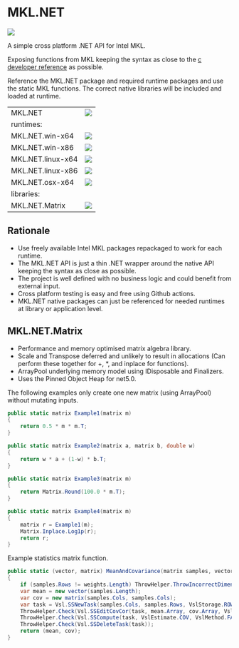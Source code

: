 # MKL.NET

<p>
<a href="https://github.com/AnthonyLloyd/MKL.NET/actions"><img src="https://github.com/AnthonyLloyd/MKL.NET/workflows/CI/badge.svg?branch=master"></a>
</p>

A simple cross platform .NET API for Intel MKL.

Exposing functions from MKL keeping the syntax as close to the
[c developer reference](https://software.intel.com/content/www/us/en/develop/documentation/mkl-developer-reference-c/top.html) as possible.

Reference the MKL.NET package and required runtime packages and use the static MKL functions.
The correct native libraries will be included and loaded at runtime.

<table>
<tr><td>MKL.NET</td><td><a href="https://www.nuget.org/packages/MKL.NET"><img src="https://buildstats.info/nuget/MKL.NET?includePreReleases=true" ></a></td></tr>
<tr><td>runtimes:</td></tr>
<tr><td>MKL.NET.win-x64</td><td><a href="https://www.nuget.org/packages/MKL.NET.win-x64"><img src="https://buildstats.info/nuget/MKL.NET.win-x64?includePreReleases=true" ></a></td></tr>
<tr><td>MKL.NET.win-x86</td><td><a href="https://www.nuget.org/packages/MKL.NET.win-x86"><img src="https://buildstats.info/nuget/MKL.NET.win-x86?includePreReleases=true" ></a></td></tr>
<tr><td>MKL.NET.linux-x64</td><td><a href="https://www.nuget.org/packages/MKL.NET.linux-x64"><img src="https://buildstats.info/nuget/MKL.NET.linux-x64?includePreReleases=true" ></a></td></tr>
<tr><td>MKL.NET.linux-x86</td><td><a href="https://www.nuget.org/packages/MKL.NET.linux-x86"><img src="https://buildstats.info/nuget/MKL.NET.linux-x86?includePreReleases=true" ></a></td></tr>
<tr><td>MKL.NET.osx-x64</td><td><a href="https://www.nuget.org/packages/MKL.NET.osx-x64"><img src="https://buildstats.info/nuget/MKL.NET.osx-x64?includePreReleases=true" ></a></td></tr>
<tr><td>libraries:</td></tr>
<tr><td>MKL.NET.Matrix</td><td><a href="https://www.nuget.org/packages/MKL.NET.Matrix"><img src="https://buildstats.info/nuget/MKL.NET.Matrix?includePreReleases=true" ></td></tr>
</table>

## Rationale

- Use freely available Intel MKL packages repackaged to work for each runtime.
- The MKL.NET API is just a thin .NET wrapper around the native API keeping the syntax as close as possible.
- The project is well defined with no business logic and could benefit from external input.
- Cross platform testing is easy and free using Github actions.
- MKL.NET native packages can just be referenced for needed runtimes at library or application level.

## MKL.NET.Matrix

- Performance and memory optimised matrix algebra library.
- Scale and Transpose deferred and unlikely to result in allocations (Can perform these together for +, *, and inplace for functions).
- ArrayPool underlying memory model using IDisposable and Finalizers.
- Uses the Pinned Object Heap for net5.0.

The following examples only create one new matrix (using ArrayPool) without mutating inputs.
```csharp
public static matrix Example1(matrix m)
{
    return 0.5 * m * m.T;
}

public static matrix Example2(matrix a, matrix b, double w)
{
    return w * a + (1-w) * b.T;
}

public static matrix Example3(matrix m)
{
    return Matrix.Round(100.0 * m.T);
}

public static matrix Example4(matrix m)
{
    matrix r = Example1(m);
    Matrix.Inplace.Log1p(r);
    return r;
}
```

Example statistics matrix function.
```csharp
public static (vector, matrix) MeanAndCovariance(matrix samples, vector weights)
{
    if (samples.Rows != weights.Length) ThrowHelper.ThrowIncorrectDimensionsForOperation();
    var mean = new vector(samples.Length);
    var cov = new matrix(samples.Cols, samples.Cols);
    var task = Vsl.SSNewTask(samples.Cols, samples.Rows, VslStorage.ROWS, samples.Array, weights.Array);
    ThrowHelper.Check(Vsl.SSEditCovCor(task, mean.Array, cov.Array, VslFormat.FULL, null, VslFormat.FULL));
    ThrowHelper.Check(Vsl.SSCompute(task, VslEstimate.COV, VslMethod.FAST));
    ThrowHelper.Check(Vsl.SSDeleteTask(task));
    return (mean, cov);
}
```